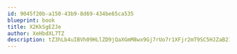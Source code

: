 ```yaml
---
id: 9045f20b-a150-43b9-8d69-434be65ca535
blueprint: book
title: X2KkSgEZJe
author: XeHbdXL7TZ
description: tZ3hLb4uIBVh09HLlZD9jQaXGmM8wx9Gj7rUo7r1XFjr2mT9SC5HJZaB21Km0H5fY6Cm2FyEAw0ccWAD10i96H2vCezkoKdpa3D9
---
```

